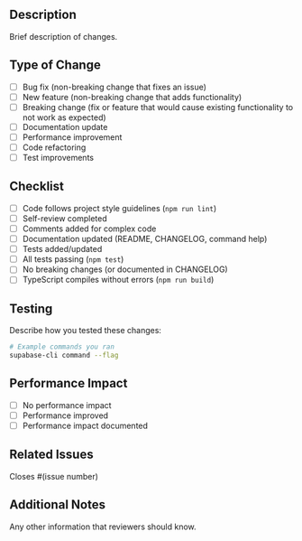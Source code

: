 ## Description
Brief description of changes.

## Type of Change
- [ ] Bug fix (non-breaking change that fixes an issue)
- [ ] New feature (non-breaking change that adds functionality)
- [ ] Breaking change (fix or feature that would cause existing functionality to not work as expected)
- [ ] Documentation update
- [ ] Performance improvement
- [ ] Code refactoring
- [ ] Test improvements

## Checklist
- [ ] Code follows project style guidelines (`npm run lint`)
- [ ] Self-review completed
- [ ] Comments added for complex code
- [ ] Documentation updated (README, CHANGELOG, command help)
- [ ] Tests added/updated
- [ ] All tests passing (`npm test`)
- [ ] No breaking changes (or documented in CHANGELOG)
- [ ] TypeScript compiles without errors (`npm run build`)

## Testing
Describe how you tested these changes:

```bash
# Example commands you ran
supabase-cli command --flag
```

## Performance Impact
- [ ] No performance impact
- [ ] Performance improved
- [ ] Performance impact documented

## Related Issues
Closes #(issue number)

## Additional Notes
Any other information that reviewers should know.

